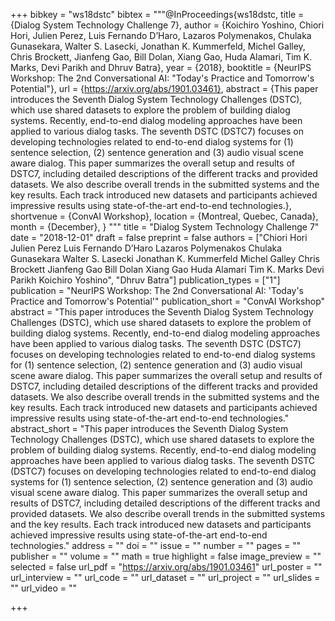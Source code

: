 +++
bibkey = "ws18dstc"
bibtex = """@InProceedings{ws18dstc,
  title = {Dialog System Technology Challenge 7},
  author = {Koichiro Yoshino, Chiori Hori, Julien Perez, Luis Fernando D’Haro, Lazaros Polymenakos, Chulaka Gunasekara, Walter S. Lasecki, Jonathan K. Kummerfeld, Michel Galley, Chris Brockett, Jianfeng Gao, Bill Dolan, Xiang Gao, Huda Alamari, Tim K. Marks, Devi Parikh and Dhruv Batra},
  year = {2018},
  booktitle = {NeurIPS Workshop: The 2nd Conversational AI: "Today's Practice and Tomorrow's Potential"},
  url = {https://arxiv.org/abs/1901.03461},
  abstract = {This paper introduces the Seventh Dialog System Technology Challenges (DSTC), which use shared datasets to explore the problem of building dialog systems. Recently, end-to-end dialog modeling approaches have been applied to various dialog tasks. The seventh DSTC (DSTC7) focuses on developing technologies related to end-to-end dialog systems for (1) sentence selection, (2) sentence generation and (3) audio visual scene aware dialog. This paper summarizes the overall setup and results of DSTC7, including detailed descriptions of the different tracks and provided datasets. We also describe overall trends in the submitted systems and the key results. Each track introduced new datasets and participants achieved impressive results using state-of-the-art end-to-end technologies.},
  shortvenue = {ConvAI Workshop},
  location = {Montreal, Quebec, Canada},
  month = {December},
}
"""
title = "Dialog System Technology Challenge 7"
date = "2018-12-01"
draft = false
preprint = false
authors = ["Chiori Hori  Julien Perez  Luis Fernando D’Haro  Lazaros Polymenakos  Chulaka Gunasekara  Walter S. Lasecki  Jonathan K. Kummerfeld  Michel Galley  Chris Brockett  Jianfeng Gao  Bill Dolan  Xiang Gao  Huda Alamari  Tim K. Marks  Devi Parikh Koichiro Yoshino", "Dhruv Batra"]
publication_types = ["1"]
publication = "NeurIPS Workshop: The 2nd Conversational AI: 'Today's Practice and Tomorrow's Potential'"
publication_short = "ConvAI Workshop"
abstract = "This paper introduces the Seventh Dialog System Technology Challenges (DSTC), which use shared datasets to explore the problem of building dialog systems. Recently, end-to-end dialog modeling approaches have been applied to various dialog tasks. The seventh DSTC (DSTC7) focuses on developing technologies related to end-to-end dialog systems for (1) sentence selection, (2) sentence generation and (3) audio visual scene aware dialog. This paper summarizes the overall setup and results of DSTC7, including detailed descriptions of the different tracks and provided datasets. We also describe overall trends in the submitted systems and the key results. Each track introduced new datasets and participants achieved impressive results using state-of-the-art end-to-end technologies."
abstract_short = "This paper introduces the Seventh Dialog System Technology Challenges (DSTC), which use shared datasets to explore the problem of building dialog systems. Recently, end-to-end dialog modeling approaches have been applied to various dialog tasks. The seventh DSTC (DSTC7) focuses on developing technologies related to end-to-end dialog systems for (1) sentence selection, (2) sentence generation and (3) audio visual scene aware dialog. This paper summarizes the overall setup and results of DSTC7, including detailed descriptions of the different tracks and provided datasets. We also describe overall trends in the submitted systems and the key results. Each track introduced new datasets and participants achieved impressive results using state-of-the-art end-to-end technologies."
address = ""
doi = ""
issue = ""
number = ""
pages = ""
publisher = ""
volume = ""
math = true
highlight = false
image_preview = ""
selected = false
url_pdf = "https://arxiv.org/abs/1901.03461"
url_poster = ""
url_interview = ""
url_code = ""
url_dataset = ""
url_project = ""
url_slides = ""
url_video = ""



+++